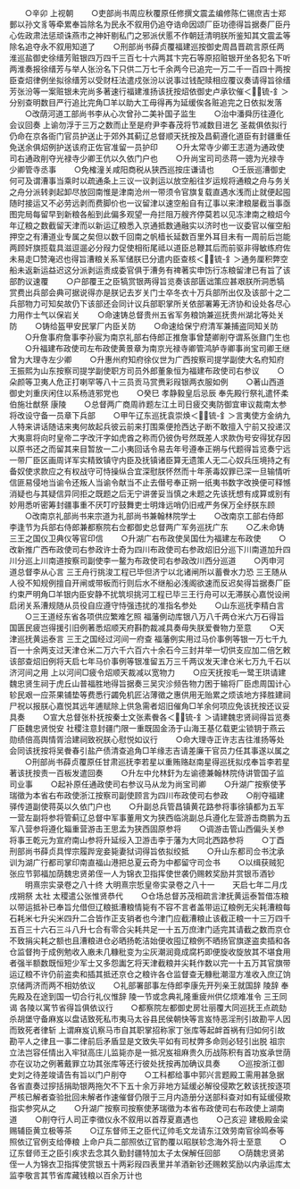 <!-- { "loadSidebar": true } -->
　　○辛卯  上视朝
　　○吏部尚书周应秋覆原任修撰文震孟编修陈仁锡庶吉士郑鄤以孙文豸等牵累奉旨除名为民永不叙用仍追夺诰命因颂厂臣功德得旨据奏厂臣丹心佐政肃法惩顽诛燕市之神奸剔私门之邪派伏慝不作朝廷清明朕所鉴知其文震孟等除名追夺永不叙用知道了
　　○刑部尚书薛贞覆福建巡按御史周昌晋疏言原任两淮巡盐御史徐缙芳赃银四万四千三百七十六两其卞完石等原招赃银开坐各犯名下听两淮奏报徐缙芳与举人张汾名下只供二万七千余两今已追完一万二千一百四十两按臣查炤律例坐拟徐缙芳以受财枉法遣戍张汾以说事过钱配赎相应覆议奏请得旨徐缙芳张汾等一案赃银未完尚多著速行福建淮扬该抚按炤依御史卢承钦催＜锍-釒＞分别查明数目严行追比完角□羊以助大工毋得再为延缓俟各赃追完之日依拟发落
　　○改荫河道工部尚书李从心次曾孙二美补国子监生
　　○治中潘舜历往遵化会议回奏  上谕勿浮于三万之数而止至是府尹李春茂将节减数目进乞  圣裁俱依拟行仍命在京各衙门官员护送止于郊外其蓟辽总督顺天抚按及昌蓟遵化道臣有封疆重任免送余俱炤例护送该府正佐官准留一员护印
　　○升太常寺少卿王志道为通政使司右通政削夺光禄寺少卿王伉以久依门户也
　　○升尚宝司司丞蒋一骢为光禄寺少卿管寺丞事
　　○免榷潼关咸阳商税从狭西巡按庄谦请也
　　○壬辰巡漕御史何可及谓漕事当乘时以疏通条上三议一议剥运以放空船往岁运规将通粮之舟与务关之舟分派转剥起卸尽放回南惟是津南沧州一带须令官旗复载直遇水浅而止就便起囤随时接运又不必劳远剥而费脚价也一议留津以速空船自有辽事以来津粮屡截当事亟图完局每留早到新粮各船到此偏多观望一舟拦阻万艘齐停莫若以见冻津南之粮炤今年辽粮之数截留天津而以新运辽粮悉入京通抵数通融实以济时也一议委官以催空船押空之有漕道业专属之矣但以数千回南之帆樯长延数百里外耳目未有一周前后岂能两顾奸旗揽载具滋逗遛必分叚力促使相衔尾祗以道臣总鞭其后而前驱非得敏练府佐未易走□赞淹迟也得旨漕粮关系军储朕已分遣内臣查核＜锍-釒＞通务厘积弊空船未返新运益迟这分派剥运责成委官俱于漕务有禆著实申饬行冻粮留津已有旨了该部酌议速覆
　　○户部覆王之臣犒赏银两得旨览奏该部匮诎策应甚艰朕所洞悉犒赏费出兵部会典可据说得亦是朕记去岁关门士卒冬衣十万兵部所出仅及该部十之二兵部物力可知矣故仍下该部还会同计议兵部职掌所关依部署筹无济协和设处各尽心力用作士气以保岩关
　　○命速铸总督贵州五省军务粮饷兼巡抚贵州湖北等处关防
　　○铸给盔甲安民掌厂内臣关防
　　○命速给保宁府清军兼捕盗同知关防
　　○升詹事府詹事李孙宸为南京礼部右侍郎正推詹事曾楚卿削夺谓系张鼐门生也
　　○升福建布政使司左布政使黄景章为南京光禄寺卿管鸿胪寺卿事尚宝司卿王继曾为大理寺左少卿
　　○升惠州府知府徐仪世为广西按察司提学副使大名府知府王振熙为山东按察司提学副使职方司员外郎董象恒为福建布政使司右参议
　　○朵颜等卫夷人危正打喇罕等八十三员贡马赏赉彩叚银两衣服如例
　　○著山西道御史刘重庆闲住以系杨涟邪党也
　　○癸巳  孝静毅皇后忌辰  奉先殿行祭礼遣怀柔伯施壮猷祭  康陵
　　○总督两广商周祚题左江土司日疲交夷防御宜审议裁南太参将改设守备一员章下兵部
　　○甲午辽东巡抚袁崇焕＜锍-釒＞言夷使方金纳九人特来讲话随诘来夷何故起兵彼云前来打围乘便抢西达子断不敢擅入宁前又投递汉大夷禀将向时皇帝二字改汗字如虎酋之称而仍彼伪号然既差人求款伪号安得犹存因以原书还之而留其来目暂放一二小夷回话令易去年号遵奉正朔与代题得旨览奏宁远一带厂臣区画周详军实精致镇守内臣及抚镇诸臣算无遗策人无二心奴兵压境持之有备奴使求款应之有权战守可恃操纵合宜深慰朕怀然而十年荼毒奴罪已深一旦输情听信匪易侵地当谕令还叛人当谕令献当不止去僣号奉正朔一纸夷书数字改换便可释憾消疑也与其疑信异同拒之既题之后无宁讲詟妥当慎之未题之先该抚想有成算或别有妙用悉听密筹封疆事重不厌叮咛鼓舞吏士明烽远哨仍旧戒严务保万全纾朕东顾
　　○改南京礼部尚书来宗道为礼部尚书兼翰林院学士
　　○改南京工部右侍郎李逢节为兵部右侍郎兼都察院右佥都御史总督两广军务巡抚广东
　　○乙未命铸三王之国仪卫典仪等官印信
　　○升湖广右布政使吴国仕为福建左布政使
　　○改新推广西布政使司右参政许士奇为四川布政使司右参政炤旧分巡下川南道加升四川分巡上川南道按察司副使李一鳌为布政使司右参政改川西分巡道
　　○丙申河道总督李从心言  三王舟行挑浚工程已毕但济宁以北诸闸所以蓄餋水力恐  三王随从人役不知规例擅自开闸或带板而行则后水不继船必浅阁欲速而反迟矣得旨据奏厂臣约束严明角□羊银内臣安静不扰筑坝挑河工程已毕三王行舟可以无滞朕心嘉悦设闸启闭关系漕规随从员役自应遵守恃强违扰的准指名参处
　　○山东巡抚李精白言
　　○三王道经东省各项供应繁难乞照  福藩例动库银八万八千两仓米六万石得旨国匮民疲岂得援引旧例著悉炤顺天府斟酌裁减具奏毋失朕爱餋物力至意
　　○天津巡抚黄运泰言  三王之国经过河间一府查  福藩例实用过马价事例等银一万七千九百一十余两支过天津仓米二万六千六百六十余石今三封并举一切供支应加二倍乞敕该部查炤旧例将天启七年马价事例等银准留五万三千两议发天津仓米七万九千石以济河间之用  上以河间□疲令炤顺天裁减以宽物力
　　○应天抚按毛一鹭王珙请建魏忠贤生祠于虎丘山普福胜地得旨据奏三吴灾沴频告物力困于输将厂臣虑周国计心轸民艰一应茶果铺垫等费悉行蠲免机匠沾薄徵之惠供用无贻累之烦该地方择胜建祠尸祝以报朕心嘉悦其远年逋赋除上供急需者炤旧催角□羊余何项应免该抚按还议妥具奏
　　○宣大总督张朴抚按秦士文张素餋各＜锍-釒＞请建魏忠贤祠得旨览奏厂臣魏忠贤悦安  社稷注意封疆门限一重既固金汤于山海王基亿载更尘锁钥于燕云勋绩倍高舆情胥洽建祠致祝朕心慰悦如议行
　　○命大理寺正许志吉往淮扬等处会同该抚按将吴餋春引盐产债清查追角□羊缘志吉请差廉干官员力任其事遂以属之
　　○刑部尚书薛贞覆原任甘肃巡抚李若星以重贿赂赵南星得巡抚拟戍奉旨李若星著该抚按责一百板发遣回奏
　　○升左中允林釬为左谕德兼翰林院侍讲管国子监司业事
　　○起补原任通政使司右参议马从龙为尚宝司卿
　　○升湖广按察使芧瑞徵为本省右布政使浙江按察司副使顾言为四川布政使司右参政
　　○削夺福建驿传道副使蒋英以久依门户也
　　○升副总兵管昌镇黄花路参将事徐镇都为五军一营左副将参将管蓟辽总督中军事董用文为狭西临洮副总兵遵化左营游击商鹏为五军八营参将遵化辎重营游击王思孟为狭西固原参将
　　○调游击管山西偏头关参将事王乾元为宣府南山参将升延绥入卫游击李于藩为大同北西路参将
　　○丁酉刑部尚书薛贞具悍宗履跸宠妾毙妻狱词得旨依拟绞抵
　　○升山东都司佥书沈承训为湖广行都司掌印南直福山港把总夏云奇为中都留守司佥书
　　○以缉获贼犯张应节郭福加荫魏忠贤弟侄一人为锦衣卫指挥使世袭仍赐敕奖励并赏银币酒钞
　　明熹宗实录卷之八十终
大明熹宗悊皇帝实录卷之八十一
　　天启七年二月戊戌朔祭  太社  太稷遣公张惟贤恭代
　　○仓场总督苏茂相疏言津抚黄运泰暂借冻粮以带运抵补已奉旨允借但辽粮抵漕粮情毙有不容不言者盖带运辽粮例无尖耗漕粮每石耗米七升尖米四升二合皆作正支销者也今津门应截漕粮止该截正粮一十三万四千五百三十六石三斗八升七合有零合尖耗共足一十五万庶津门适完其请截之数而京仓不致捐尖耗之额也且漕粮进仓必晒扬乾洁始便收囤辽粮例不晒扬官旗遂盗卖插和各仓监督拘于成例勉收入廒未几糠秕变为尘灰潮润竟成腐朽即便旋收旋放其不堪食用者强半额数既恒短少军士又多怨讟乞将天津截粮并尖耗作数以完一十五万其官旗带运辽粮不许仍前盗卖和插其抵还京仓之粮许各仓监督查无糠秕潮湿方准收入庶辽饷京储两济而两不相妨依议
　　○礼部署部事左侍郎李康先开列亲王就国辞  陵辞  奉先殿及在途到国一切合行礼仪惟辞  陵一节或念典礼隆重疲州供亿烦难准令  三王同谒  各陵以寓节省得旨俱依议行
　　○都察院左都御史房壮丽覆大同巡抚王点疏劾杀胡堡守备麻岌以盘诘致死私市夷马太谷县民侯朝快等言岌恃恶淫刑引故勘平人因而致死者律斩  上谓麻岌讥察马市自其职掌招称家丁张库等起衅首祸有归如何引故勘平人之律且一事二律前后矛盾显是文致失平如有司杖弊多命则必轻引出脱  祖宗立法岂容任情出入牢狱高庄儿监毙亦是一抵况岌祖麻贵久历战陈积有首功岌承世荫亦在议功之例著戴罪立功其张库等还行彼处抚按再加确议具奏
　　○巡按浙江御史刘之待差竣请告有旨以门户削夺
　　○工科都给事中郭兴言题殿工需用甚急据各省直奏过摉括捐助银两拖欠不下五十余万非地方延缓必解役侵欺乞敕该抚按逐项严核已解者查验批回未解者作速催督仍限于三月内造册分送部科查对如有延缓侵欺指实参究从之
　　○升湖广按察司按察使茅瑞徵为本省布政使司右布政使上湖南道
　　○削夺行人司正李徵仪永不叙用以首荐夏嘉遇也
　　○己亥迎  建极殿金梁赐辅臣黄立极等茶
　　○辽东督师王之臣代辽帅毛文龙请东江效劳南官徐鸣泰等照依辽官例支给俸粮  上命户兵二部照依辽官酌覆以昭朕轸念海外将士至意
　　○辽东督师王之臣引疾求去念其久勤封疆特加太子太保解任回部
　　○荫魏忠贤弟侄一人为锦衣卫指挥使赏银五十两彩叚四表里并羊酒新钞还赐敕奖励以内承运库太监李敬言其节省库藏钱粮以百余万计也
